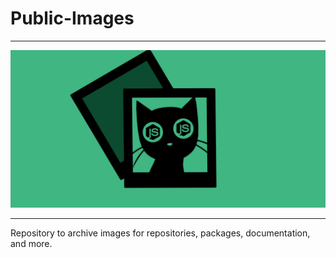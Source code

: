 # Public-Images

---

![Structfy Images Logo](https://github.com/structfy/public-images/blob/main/repositories-images/structfy-images.png)

---

Repository to archive images for repositories, packages, documentation, and more.
